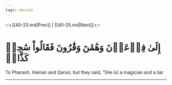 ```yaml
---
tags: meccan
---
```


👈 [[40-23.md|Prev]] | [[40-25.md|Next]] 👉

# إِلَىٰ فِرۡعَوۡنَ وَهَٰمَٰنَ وَقَٰرُونَ فَقَالُواْ سَٰحِرٞ كَذَّابٞ

To Pharaoh, Haman and Qarun; but they said, "[He is] a magician and a liar

---

